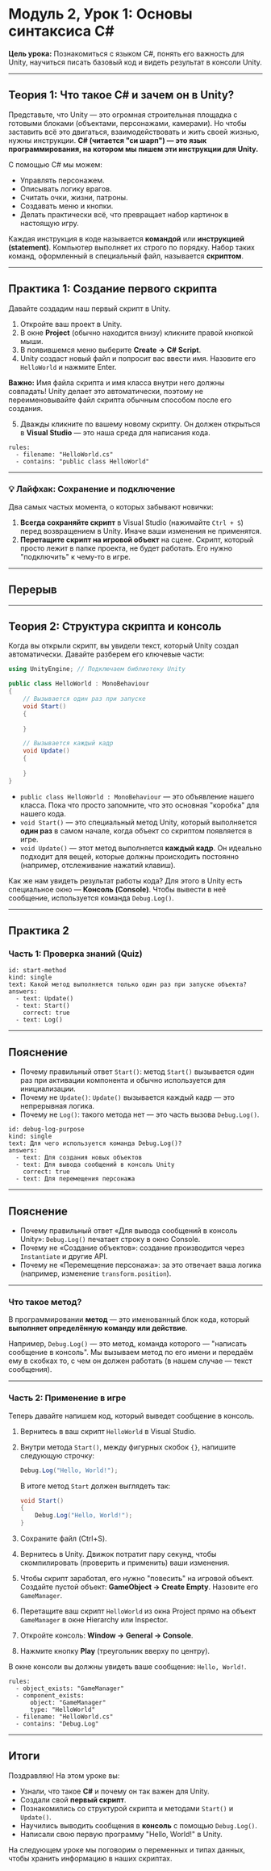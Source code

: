 # Модуль 2, Урок 1: Основы синтаксиса C#

**Цель урока:** Познакомиться с языком C#, понять его важность для Unity, научиться писать базовый код и видеть результат в консоли Unity.

---

## Теория 1: Что такое C# и зачем он в Unity?

Представьте, что Unity — это огромная строительная площадка с готовыми блоками (объектами, персонажами, камерами). Но чтобы заставить всё это двигаться, взаимодействовать и жить своей жизнью, нужны инструкции. **C# (читается "си шарп") — это язык программирования, на котором мы пишем эти инструкции для Unity.**

С помощью C# мы можем:
- Управлять персонажем.
- Описывать логику врагов.
- Считать очки, жизни, патроны.
- Создавать меню и кнопки.
- Делать практически всё, что превращает набор картинок в настоящую игру.

Каждая инструкция в коде называется **командой** или **инструкцией (statement)**. Компьютер выполняет их строго по порядку. Набор таких команд, оформленный в специальный файл, называется **скриптом**.

---

## Практика 1: Создание первого скрипта

Давайте создадим наш первый скрипт в Unity.

1.  Откройте ваш проект в Unity.
2.  В окне **Project** (обычно находится внизу) кликните правой кнопкой мыши.
3.  В появившемся меню выберите **Create -> C# Script**.
4.  Unity создаст новый файл и попросит вас ввести имя. Назовите его `HelloWorld` и нажмите Enter.

**Важно:** Имя файла скрипта и имя класса внутри него должны совпадать! Unity делает это автоматически, поэтому не переименовывайте файл скрипта обычным способом после его создания.

5.  Дважды кликните по вашему новому скрипту. Он должен открыться в **Visual Studio** — это наша среда для написания кода.

```check
rules:
  - filename: "HelloWorld.cs"
  - contains: "public class HelloWorld"
```

---

### 💡 Лайфхак: Сохранение и подключение

Два самых частых момента, о которых забывают новички:

1.  **Всегда сохраняйте скрипт** в Visual Studio (нажимайте `Ctrl + S`) перед возвращением в Unity. Иначе ваши изменения не применятся.
2.  **Перетащите скрипт на игровой объект** на сцене. Скрипт, который просто лежит в папке проекта, не будет работать. Его нужно "подключить" к чему-то в игре.

---

## Перерыв

---

## Теория 2: Структура скрипта и консоль

Когда вы открыли скрипт, вы увидели текст, который Unity создал автоматически. Давайте разберем его ключевые части:

```csharp
using UnityEngine; // Подключаем библиотеку Unity

public class HelloWorld : MonoBehaviour
{
    // Вызывается один раз при запуске
    void Start()
    {
        
    }

    // Вызывается каждый кадр
    void Update()
    {
        
    }
}
```

- `public class HelloWorld : MonoBehaviour` — это объявление нашего класса. Пока что просто запомните, что это основная "коробка" для нашего кода.
- `void Start()` — это специальный метод Unity, который выполняется **один раз** в самом начале, когда объект со скриптом появляется в игре.
- `void Update()` — этот метод выполняется **каждый кадр**. Он идеально подходит для вещей, которые должны происходить постоянно (например, отслеживание нажатий клавиш).

Как же нам увидеть результат работы кода? Для этого в Unity есть специальное окно — **Консоль (Console)**. Чтобы вывести в неё сообщение, используется команда `Debug.Log()`.

---

## Практика 2

### Часть 1: Проверка знаний (Quiz)

```quiz
id: start-method
kind: single
text: Какой метод выполняется только один раз при запуске объекта?
answers:
  - text: Update()
  - text: Start()
    correct: true
  - text: Log()
```

---

## Пояснение

- Почему правильный ответ `Start()`: метод `Start()` вызывается один раз при активации компонента и обычно используется для инициализации.
- Почему не `Update()`: `Update()` вызывается каждый кадр — это непрерывная логика.
- Почему не `Log()`: такого метода нет — это часть вызова `Debug.Log()`.

```quiz
id: debug-log-purpose
kind: single
text: Для чего используется команда Debug.Log()?
answers:
  - text: Для создания новых объектов
  - text: Для вывода сообщений в консоль Unity
    correct: true
  - text: Для перемещения персонажа
```

---

## Пояснение

- Почему правильный ответ «Для вывода сообщений в консоль Unity»: `Debug.Log()` печатает строку в окно Console.
- Почему не «Создание объектов»: создание производится через `Instantiate` и другие API.
- Почему не «Перемещение персонажа»: за это отвечает ваша логика (например, изменение `transform.position`).

---

### Что такое метод?

В программировании **метод** — это именованный блок кода, который **выполняет определённую команду или действие**.

Например, `Debug.Log()` — это метод, команда которого — "написать сообщение в консоль". Мы вызываем метод по его имени и передаём ему в скобках то, с чем он должен работать (в нашем случае — текст сообщения).

---

### Часть 2: Применение в игре

Теперь давайте напишем код, который выведет сообщение в консоль.

1.  Вернитесь в ваш скрипт `HelloWorld` в Visual Studio.
2.  Внутри метода `Start()`, между фигурных скобок `{}`, напишите следующую строчку:

    ```csharp
    Debug.Log("Hello, World!");
    ```
    В итоге метод `Start` должен выглядеть так:
    ```csharp
    void Start()
    {
        Debug.Log("Hello, World!");
    }
    ```
3.  Сохраните файл (Ctrl+S).
4.  Вернитесь в Unity. Движок потратит пару секунд, чтобы скомпилировать (проверить и применить) ваши изменения.
5.  Чтобы скрипт заработал, его нужно "повесить" на игровой объект. Создайте пустой объект: **GameObject -> Create Empty**. Назовите его `GameManager`.
6.  Перетащите ваш скрипт `HelloWorld` из окна Project прямо на объект `GameManager` в окне Hierarchy или Inspector.
7.  Откройте консоль: **Window -> General -> Console**.
8.  Нажмите кнопку **Play** (треугольник вверху по центру).

В окне консоли вы должны увидеть ваше сообщение: `Hello, World!`.

```check
rules:
  - object_exists: "GameManager"
  - component_exists:
      object: "GameManager"
      type: "HelloWorld"
  - filename: "HelloWorld.cs"
  - contains: "Debug.Log"
```


---

## Итоги

Поздравляю! На этом уроке вы:
- Узнали, что такое **C#** и почему он так важен для Unity.
- Создали свой **первый скрипт**.
- Познакомились со структурой скрипта и методами `Start()` и `Update()`.
- Научились выводить сообщения в **консоль** с помощью `Debug.Log()`.
- Написали свою первую программу "Hello, World!" в Unity.

На следующем уроке мы поговорим о переменных и типах данных, чтобы хранить информацию в наших скриптах.
